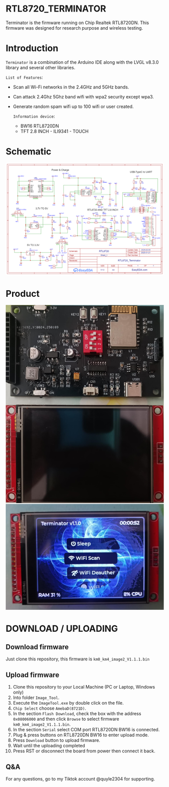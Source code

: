 # RTL8720_TERMINATOR
Terminator is the firmware running on Chip Realtek RTL8720DN.
This firmware was designed for research purpose and wireless testing.

# Introduction

`Terminator` is a combination of the Arduino IDE along with the LVGL v8.3.0 library and several other libraries.

`List of Features`:

- Scan all Wi-Fi networks in the 2.4GHz and 5GHz bands.
- Can attack 2.4Ghz 5Ghz band wifi with wpa2 security except wpa3.
- Generate random spam wifi up to 100 wifi or user created.

  `Information device`:
  - BW16 RTL8720DN
  - TFT 2.8 INCH - ILI9341 - TOUCH
    
# Schematic
![rtl8720 terminator wirings](./image/schematic_rtl8720_terminator.png)
# Product
![rtl8720 terminator product](./image/rtl8720_terminatorr_product.jpg)
![rtl8720 terminator screen main](./image/rtl8720_terminatorr_screen_main.jpg)

# DOWNLOAD / UPLOADING

## Download firmware
Just clone this repository, this firmware is `km0_km4_image2_V1.1.1.bin`

## Upload firmware
1. Clone this repository to your Local Machine (PC or Laptop, Windows only)
2. Into folder `Image_Tool`.
3. Execute the `ImageTool.exe` by double click on the file.
4. `Chip Select` choose `AmebaD(8721D)`.
5. In the section `Flash Download`, check the box with the address `0x08006000` and then click `Browse` to select firmware `km0_km4_image2_V1.1.1.bin`.
6. In the section `Serial` select COM port RTL8720DN BW16 is connected.
7. Plug & press buttons on RTL8720DN BW16 to enter upload mode.
8. Press `Download` button to upload firmware.
9. Wait until the uploading completed
10. Press RST or disconnect the board from power then connect it back.

## Q&A

For any questions, go to my Tiktok account @quyle2304 for supporting.
